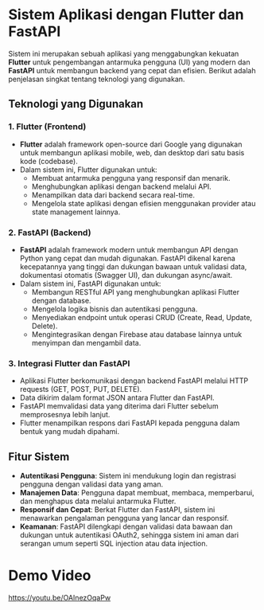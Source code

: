 # Sistem Aplikasi dengan Flutter dan FastAPI

Sistem ini merupakan sebuah aplikasi yang menggabungkan kekuatan **Flutter** untuk pengembangan antarmuka pengguna (UI) yang modern dan **FastAPI** untuk membangun backend yang cepat dan efisien. Berikut adalah penjelasan singkat tentang teknologi yang digunakan.

## Teknologi yang Digunakan

### 1. Flutter (Frontend)
- **Flutter** adalah framework open-source dari Google yang digunakan untuk membangun aplikasi mobile, web, dan desktop dari satu basis kode (codebase).
- Dalam sistem ini, Flutter digunakan untuk:
  - Membuat antarmuka pengguna yang responsif dan menarik.
  - Menghubungkan aplikasi dengan backend melalui API.
  - Menampilkan data dari backend secara real-time.
  - Mengelola state aplikasi dengan efisien menggunakan provider atau state management lainnya.

### 2. FastAPI (Backend)
- **FastAPI** adalah framework modern untuk membangun API dengan Python yang cepat dan mudah digunakan. FastAPI dikenal karena kecepatannya yang tinggi dan dukungan bawaan untuk validasi data, dokumentasi otomatis (Swagger UI), dan dukungan async/await.
- Dalam sistem ini, FastAPI digunakan untuk:
  - Membangun RESTful API yang menghubungkan aplikasi Flutter dengan database.
  - Mengelola logika bisnis dan autentikasi pengguna.
  - Menyediakan endpoint untuk operasi CRUD (Create, Read, Update, Delete).
  - Mengintegrasikan dengan Firebase atau database lainnya untuk menyimpan dan mengambil data.

### 3. Integrasi Flutter dan FastAPI
- Aplikasi Flutter berkomunikasi dengan backend FastAPI melalui HTTP requests (GET, POST, PUT, DELETE).
- Data dikirim dalam format JSON antara Flutter dan FastAPI.
- FastAPI memvalidasi data yang diterima dari Flutter sebelum memprosesnya lebih lanjut.
- Flutter menampilkan respons dari FastAPI kepada pengguna dalam bentuk yang mudah dipahami.

## Fitur Sistem
- **Autentikasi Pengguna**: Sistem ini mendukung login dan registrasi pengguna dengan validasi data yang aman.
- **Manajemen Data**: Pengguna dapat membuat, membaca, memperbarui, dan menghapus data melalui antarmuka Flutter.
- **Responsif dan Cepat**: Berkat Flutter dan FastAPI, sistem ini menawarkan pengalaman pengguna yang lancar dan responsif.
- **Keamanan**: FastAPI dilengkapi dengan validasi data bawaan dan dukungan untuk autentikasi OAuth2, sehingga sistem ini aman dari serangan umum seperti SQL injection atau data injection.


# Demo Video
https://youtu.be/OAInezOqaPw
